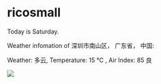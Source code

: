 # ricosmall

Today is Saturday.

Weather infomation of 深圳市南山区， 广东省， 中国: 

Weather: 多云, Temperature: 15 ℃ , Air Index: 85 良

<img src="https://github-readme-stats.vercel.app/api?username=ricosmall&show_icons=true" />
